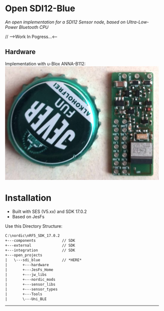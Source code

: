 # Open SDI12-Blue
_An open implementation for a SDI12 Sensor node, based on Ultra-Low-Power Bluetooth CPU_

// -->Work In Pogress...<--
 
## Hardware ##
Implementation with u-Blox ANNA-B112:
!['ANNA_SDI'](./hardware/u-Blox_anna-b112/module_0v1.jpg "ANNA-SDI")

# Installation
- Built with SES (V5.xx) and SDK 17.0.2
- Based on JesFs 

Use this Directory Structure:
```
C:\nordic\nRF5_SDK_17.0.2
+---components            // SDK
+---external              // SDK
+---integration           // SDK
+---open_projects
|   \---sdi_blue          // *HERE*
|       +---hardware
|       +---JesFs_Home
|       +---jw_libs
|       +---nordic_mods
|       +---sensor_libs
|       +---sensor_types
|       +---Tools
|       \---Uni_BLE        
```

---
